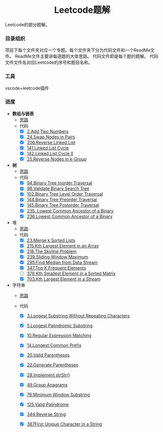 # <center>Leetcode题解</center>
Leetcode的部分题解。

### 目录组织
项目下每个文件夹对应一个专题。每个文件夹下分为代码文件和一个ReadMe文件。
ReadMe文件主要讲每道题的大体思路。
代码文件即是每个题的题解。
代码文件文件名对应Leetcode的序号和题目名称。

### 工具
vscode+leetcode插件

### 进度
- **数组与链表**
    - [思路](./linkedlist/ReadMe.md)
    - 代码
        - [x] [2.Add Two Numbers](./linkedlist/2.add-two-numbers.java)
        - [x] [24.Swap Nodes in Pairs](./linkedlist/24.swap-nodes-in-pairs.java)
        - [x] [206.Reverse Linked List](./linkedlist/141.linked-list-cycle.java)
        - [x] [141.Linked List Cycle](./linkedlist/142.linked-list-cycle-ii.java)
        - [x] [142.Linked List Cycle II](./linkedlist/206.reverse-linked-list.java)
        - [x] [25.Reverse Nodes in k-Group](./linkedlist/25.reverse-nodes-in-k-group.java)
- **树**
    - [思路](./tree/ReadMe.md)
    - 代码
        - [x] [94.Binary Tree Inorder Traversal](./tree/94.binary-tree-inorder-traversal.java)
        - [x] [98.Validate Binary Search Tree](./tree/98.validate-binary-search-tree.java)
        - [x] [102.Binary Tree Level Order Traversal](./tree/102.binary-tree-level-order-traversal.java)
        - [x] [144.Binary Tree Preorder Traversal](./tree/144.binary-tree-preorder-traversal.java)
        - [x] [145.Binary Tree Postorder Traversal](./tree/145.binary-tree-postorder-traversal.java)
        - [x] [235. Lowest Common Ancestor of a Binary](./tree/235.lowest-common-ancestor-of-a-binary-search-tree.java)
        - [x] [236.Lowest Common Ancestor of a Binary ](./tree/236.lowest-common-ancestor-of-a-binary-tree.java)
- 堆
    - [思路](./heap/ReadMe.md)
    - 代码
        - [x] [23.Merge k Sorted Lists](./heap/23.merge-k-sorted-lists.java)
        - [x] [215.Kth Largest Element in an Array](./heap/215.kth-largest-element-in-an-array.java)
        - [x] [218.The Skyline Problem](./heap218.the-skyline-problem.java)
        - [x] [239.Sliding Window Maximum](./heap/239.sliding-window-maximum.java)
        - [x] [295.Find Median from Data Stream](./heap/295.find-median-from-data-stream.java)
        - [x] [347.Top K Frequent Elements](./heap/347.top-k-frequent-elements.java)
        - [ ] [378 Kth Smallest Element in a Sorted Matrix](./heap/378.kth-smallest-element-in-a-sorted-matrix.java)
        - [x] [703.Kth Largest Element in a Stream](./heap/703.kth-largest-element-in-a-stream.java)
- 字符串
    - [思路](./string/ReadMe.md)
    - 代码
      
        - [x] [3.Longest Substring Without Repeating Characters](./string/3.longest-substring-without-repeating-characters.java)
        - [x] [5.Longest Palindromic Substring](./string/5.longest-palindromic-substring.java)
        - [x] [10.Regular Expression Matching](./string/10.regular-expression-matching.java)
        - [x] [14.Longest Common Prefix](./string/14.longest-common-prefix.java)
        - [x] [20.Valid Parentheses](./string/20.valid-parentheses.java)
        - [x] [22.Generate Parentheses](./string/22.generate-parentheses.java)
        - [x] [28.Implement strStr()](./string/28.implement-str-str.java)
        - [x] [49.Group Anagrams](./string/49.group-anagrams.java)
        - [x] [76.Minimum Window Substring](./string/76.minimum-window-substring.java)
        - [x] [125.Valid Palindrome](./string/125.valid-palindrome.java)
        - [x] [344.Reverse String](./string/344.reverse-string.java)
        - [x] [387First Unique Character in a String](./string/387.first-unique-character-in-a-string.java)
        
        